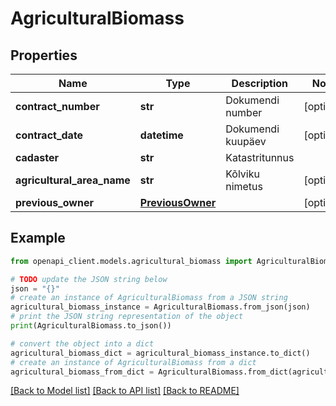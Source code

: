 # AgriculturalBiomass


## Properties

Name | Type | Description | Notes
------------ | ------------- | ------------- | -------------
**contract_number** | **str** | Dokumendi number | [optional] 
**contract_date** | **datetime** | Dokumendi kuupäev | [optional] 
**cadaster** | **str** | Katastritunnus | 
**agricultural_area_name** | **str** | Kõlviku nimetus | [optional] 
**previous_owner** | [**PreviousOwner**](PreviousOwner.md) |  | [optional] 

## Example

```python
from openapi_client.models.agricultural_biomass import AgriculturalBiomass

# TODO update the JSON string below
json = "{}"
# create an instance of AgriculturalBiomass from a JSON string
agricultural_biomass_instance = AgriculturalBiomass.from_json(json)
# print the JSON string representation of the object
print(AgriculturalBiomass.to_json())

# convert the object into a dict
agricultural_biomass_dict = agricultural_biomass_instance.to_dict()
# create an instance of AgriculturalBiomass from a dict
agricultural_biomass_from_dict = AgriculturalBiomass.from_dict(agricultural_biomass_dict)
```
[[Back to Model list]](../README.md#documentation-for-models) [[Back to API list]](../README.md#documentation-for-api-endpoints) [[Back to README]](../README.md)


